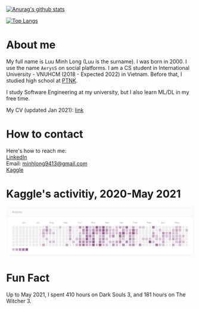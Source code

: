[![Anurag's github stats](https://github-readme-stats.vercel.app/api?username=minhlong94&count_private=true)](https://github.com/anuraghazra/github-readme-stats)

[![Top Langs](https://github-readme-stats.vercel.app/api/top-langs/?username=minhlong94&layout=compact&exclude_repo=machine-learning,fastpageblog)](https://github.com/anuraghazra/github-readme-stats)
# About me
My full name is Luu Minh Long (Luu is the surname). I was born in 2000. I use the name `AerysS` on social platforms. I am a CS student in International University - VNUHCM (2018 - Expected 2022) in Vietnam. Before that, I studied high school at [PTNK](http://www.ptnk.edu.vn/).

I study Software Engineering at my university, but I also learn ML/DL in my free time.

My CV (updated Jan 2021): [link](https://docs.google.com/document/d/1NBvMsWc0g80BqiL3yFJuB1mw9iaalSZ7Rjdk6yyuuZk/edit?usp=sharing)

# How to contact
Here's how to reach me:  
[LinkedIn](https://www.linkedin.com/in/minh-long-luu/)  
Email: <minhlong9413@gmail.com>  
[Kaggle](https://www.kaggle.com/aeryss)  

# Kaggle's activitiy, 2020-May 2021
![alt](https://github.com/minhlong94/minhlong94/blob/main/Screenshot%202021-05-20%20215648.png)

# Fun Fact
Up to May 2021, I spent 410 hours on Dark Souls 3, and 181 hours on The Witcher 3. 
